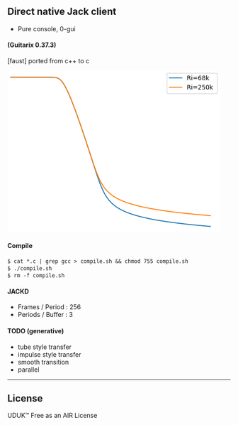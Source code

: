 
## Direct native Jack client

- Pure console, 0-gui

#### (Guitarix 0.37.3)  

[faust] ported from c++ to c

![alt text](https://raw.githubusercontent.com/soundbooze/soundbooze-pi/master/jack/tube.png "Home")

#### Compile

```
$ cat *.c | grep gcc > compile.sh && chmod 755 compile.sh
$ ./compile.sh 
$ rm -f compile.sh
```

#### JACKD

- Frames / Period : 256
- Periods / Buffer : 3

#### TODO (generative)

- tube style transfer
- impulse style transfer
- smooth transition
- parallel

___

## License

UDUK™ Free as an AIR License
